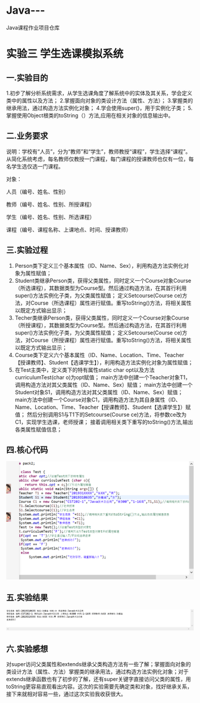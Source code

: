 # Java---
Java课程作业项目仓库
# 实验三 学生选课模拟系统
## 一.实验目的
1.初步了解分析系统需求，从学生选课角度了解系统中的实体及其关系，学会定义类中的属性以及方法；
2.掌握面向对象的类设计方法（属性、方法）；
3.掌握类的继承用法，通过构造方法实例化对象；
4.学会使用super()，用于实例化子类；
5.掌握使用Object根类的toString（）方法,应用在相关对象的信息输出中。
## 二.业务要求
说明：学校有“人员”，分为“教师”和“学生”，教师教授“课程”，学生选择“课程”。从简化系统考虑，每名教师仅教授一门课程，每门课程的授课教师也仅有一位，每名学生选仅选一门课程。

对象：

人员（编号、姓名、性别）

教师（编号、姓名、性别、所授课程）

学生（编号、姓名、性别、所选课程）

课程（编号、课程名称、上课地点、时间、授课教师）
## 三.实验过程
1. Person类下定义三个基本属性（ID、Name、Sex），利用构造方法实例化对象为属性赋值；
2. Student类继承Person类，获得父类属性，同时定义一个Course对象Course（所选课程），其数据类型为Course型。然后通过构造方法，在其首行利用super()方法实例化子类，为父类属性赋值；
  定义Setcourse(Course ce)方法，对Course（所选课程）属性进行赋值。重写toString()方法，将相关属性以既定方式输出显示；
3. Techer类继承Person类，获得父类属性，同时定义一个Course对象Course（所授课程），其数据类型为Course型。然后通过构造方法，在其首行利用super()方法实例化子类，为父类属性赋值；
定义Setcourse(Course ce)方法，对Course（所授课程）属性进行赋值。重写toString()方法，将相关属性以既定方式输出显示；
4. Course类下定义六个基本属性（ID、Name、Location、Time、Teacher【授课教师】、Student【选课学生】），利用构造方法实例化对象为属性赋值；
5. 在Test主类中，定义类下的特有属性static char opt以及方法curriculumTest(char o)为opt赋值；
   main方法中创建一个Teacher对象T1，调用构造方法对其父类属性（ID、Name、Sex）赋值；
   main方法中创建一个Student对象S1，调用构造方法对其父类属性（ID、Name、Sex）赋值；
   main方法中创建一个Course对象C1，调用构造方法为其自身属性（ID、Name、Location、Time、Teacher【授课教师】、Student【选课学生】）赋值；
   然后分别调用S1与T1下的Setcourse(Course ce)方法，将参数ce改为C1，实现学生选课，老师授课；
   接着调用相关类下重写的toString()方法,输出各类属性赋值信息；
## 四.核心代码
![](https://github.com/zzfer8/Java---/blob/main/2.png)
## 五.实验结果
![](https://github.com/zzfer8/Java---/blob/main/1.png)
## 六.实验感想
对super访问父类属性和extends继承父类构造方法有一些了解；掌握面向对象的类设计方法（属性、方法）掌握类的继承用法，通过构造方法实例化对象；对于extends继承函数也有了初步的了解，还有super关键字直接访问父类的属性，用toString更容易直观看出内容。这次的实验需要先确定类和对象，找好继承关系，接下来就相对容易一些，通过这次实验我收获很大。
